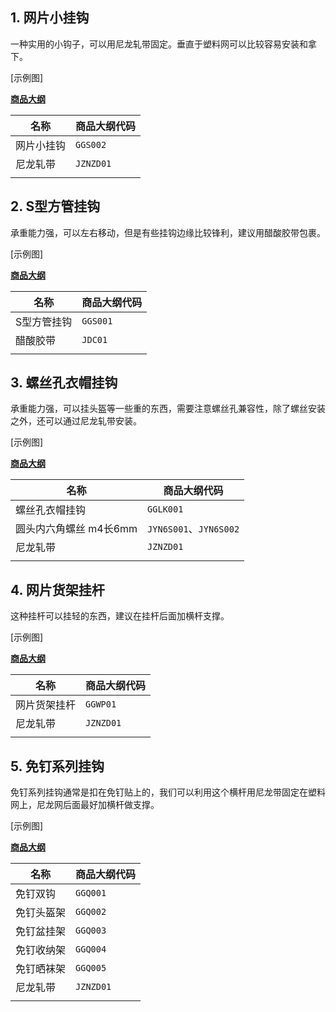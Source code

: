 ## 1. 网片小挂钩

一种实用的小钩子，可以用尼龙轧带固定。垂直于塑料网可以比较容易安装和拿下。

[示例图]

**[商品大纲](../商品大纲.md)**

| 名称 | 商品大纲代码 |
| - | - |
| 网片小挂钩 | `GGS002` |
| 尼龙轧带 | `JZNZD01` |
| | |

## 2. S型方管挂钩

承重能力强，可以左右移动，但是有些挂钩边缘比较锋利，建议用醋酸胶带包裹。

[示例图]

**[商品大纲](../商品大纲.md)**

| 名称 | 商品大纲代码 |
| - | - |
| S型方管挂钩 | `GGS001` |
| 醋酸胶带 | `JDC01` |
| | |

## 3. 螺丝孔衣帽挂钩

承重能力强，可以挂头盔等一些重的东西，需要注意螺丝孔兼容性，除了螺丝安装之外，还可以通过尼龙轧带安装。

[示例图]

**[商品大纲](../商品大纲.md)**

| 名称 | 商品大纲代码 |
| - | - |
| 螺丝孔衣帽挂钩 | `GGLK001` |
| 圆头内六角螺丝 m4长6mm | `JYN6S001`、`JYN6S002` |
| 尼龙轧带 | `JZNZD01` |
| | |

## 4. 网片货架挂杆

这种挂杆可以挂轻的东西，建议在挂杆后面加横杆支撑。

[示例图]

**[商品大纲](../商品大纲.md)**

| 名称 | 商品大纲代码 |
| - | - |
| 网片货架挂杆 | `GGWP01` |
| 尼龙轧带 | `JZNZD01` |
| | |

## 5. 免钉系列挂钩

免钉系列挂钩通常是扣在免钉贴上的，我们可以利用这个横杆用尼龙带固定在塑料网上，尼龙网后面最好加横杆做支撑。

[示例图]

**[商品大纲](../商品大纲.md)**

| 名称 | 商品大纲代码 |
| - | - |
| 免钉双钩 | `GGQ001` |
| 免钉头盔架 | `GGQ002` |
| 免钉盆挂架 | `GGQ003` |
| 免钉收纳架 | `GGQ004` |
| 免钉晒袜架 | `GGQ005` |
| 尼龙轧带 | `JZNZD01` |
| | |
